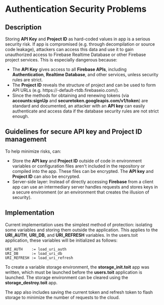 # Authentication Security Problems

## Description

Storing __API Key__ and __Project ID__ as hard-coded values ​​in app is a serious security risk. If app is compromised (e.g. through decompilation or source code leakage), attackers can access this data and use it to gain unauthorized access to Firebase Realtime Database or other Firebase project services. This is especially dangerous because:
* The __API Key__ gives access to all __Firebase APIs__, including __Authentication__, __Realtime Database__, and other services, unless security rules are strict.
* The __Project ID__ reveals the structure of project and can be used to form API URLs (e.g. https://<project-id>-default-rtdb.firebaseio.com/).
* Since the methods for obtaining and renewing tokens (via __accounts:signUp__ and __securetoken.googleapis.com/v1/token__) are standard and documented, an attacker with an __API key__ can easily authenticate and access data if the database security rules are not strict enough.

## Guidelines for secure API key and Project ID management

To help minimize risks, can:
* Store the __API key__ and __Project ID__ outside of code in environment variables or configuration files aren't included in the repository or compiled into the app. These files can be encrypted. The __API key__ and __Project ID__ can also be encrypted.
* Server-side layer: Instead of directly accessing __Firebase__ from a client app can use an intermediary server handles requests and stores keys in a secure environment (or an environment that creates the illusion of security).

## Implementation

Current implementation uses the simplest method of protection: isolating some variables and storing them outside the application. This applies to the __URI_AUTH__, __URI_DB__, and __URI_REFRESH__ variables. In the users.toit application, these variables will be initialized as follows:

```
URI_AUTH    := load_uri_auth
URI_DB      := load_uri_db
URI_REFRESH := load_uri_refresh
```

To create a variable storage environment, the __storage_init.toit__ app was written, which must be launched before the __users.toit__ application is launched. The storage environment can be cleared using the __storage_destroy.toit__ app.

The app also includes saving the current token and refresh token to flash storage to minimize the number of requests to the cloud.

